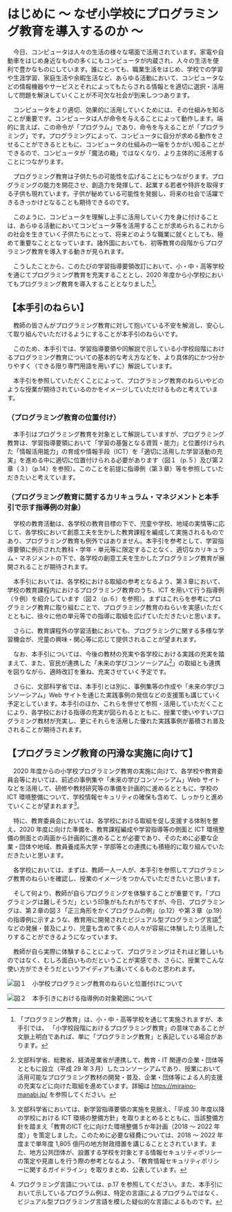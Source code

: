 # はじめに ～ なぜ小学校にプログラミング教育を導入するのか ～

　今日、コンピュータは人々の生活の様々な場面で活用されています。家電や自動車をはじめ身近なものの多くにもコンピュータが内蔵され、人々の生活を便利で豊かなものにしています。誰にとっても、職業生活をはじめ、学校での学習や生涯学習、家庭生活や余暇生活など、あらゆる活動において、コンピュータなどの情報機器やサービスとそれによってもたらされる情報とを適切に選択・活用して問題を解決していくことが不可欠な社会が到来しつつあります。

　コンピュータをより適切、効果的に活用していくためには、その仕組みを知ることが重要です。コンピュータは人が命令を与えることによって動作します。端的に言えば、この命令が「プログラム」であり、命令を与えることが「プログラミング」です。プログラミングによって、コンピュータに自分が求める動作をさせることができるとともに、コンピュータの仕組みの一端をうかがい知ることができるので、コンピュータが「魔法の箱」ではなくなり、より主体的に活用することにつながります。

　プログラミング教育は子供たちの可能性を広げることにもつながります。プログラミングの能力を開花させ、創造力を発揮して、起業する若者や特許を取得する子供も現れています。子供が秘めている可能性を発掘し、将来の社会で活躍できるきっかけとなることも期待できるのです。

　このように、コンピュータを理解し上手に活用していく力を身に付けることは、あらゆる活動においてコンピュータ等を活用することが求められるこれからの社会を生きていく子供たちにとって、将来どのような職業に就くとしても、極めて重要なこととなっています。諸外国においても、初等教育の段階からプログラミング教育を導入する動きが見られます。

　こうしたことから、このたびの学習指導要領改訂において、小・中・高等学校を通じてプログラミング教育を充実することとし、2020 年度から小学校においてもプログラミング教育を導入することとなりました[^1]。

[^1]:「プログラミング教育」は、小・中・高等学校を通じて実施されますが、本手引では、
「小学校段階におけるプログラミング教育」の意味であることが文脈上明白であれば、単に「プログラミング教育」と表記している場合があります。

## 【本手引のねらい】

　教師の皆さんがプログラミング教育に対して抱いている不安を解消し、安心して取り組んでいただけるようにすることが本手引のねらいです。

　このため、本手引では、学習指導要領や同解説で示している小学校段階におけるプログラミング教育についての基本的な考え方などを、より具体的にかつ分かりやすく（できる限り専門用語を用いずに）解説しています。

　本手引を参照していただくことによって、プログラミング教育のねらいやどのような授業が期待されているのかをイメージしていただけるものと考えています。

### （プログラミング教育の位置付け）

　本手引はプログラミング教育を対象として解説していますが、プログラミング教育は、学習指導要領において「学習の基盤となる資質・能力」と位置付けられた「情報活用能力」の育成や情報手段（ICT）を「適切に活用した学習活動の充実」を進める中に適切に位置付けられる必要があります（図１（p.５）及び第２章（３）（p.14）を参照）。このことを前提に指導例（第３章）等を参照していただきたいと考えています。

### （プログラミング教育に関するカリキュラム・マネジメントと本手引で示す指導例の対象）

　学校の教育活動は、各学校の教育目標の下で、児童や学校、地域の実情等に応じて、各学校において創意工夫を生かした教育課程を編成して実施されるものであり、プログラミング教育も例外ではありません。本手引を参考として、学習指導要領に例示された教科・学年・単元等に限定することなく、適切なカリキュラム・マネジメントの下で、各学校の創意工夫を生かしたプログラミング教育が展開されることが期待されます。

　本手引においては、各学校における取組の参考となるよう、第３章において、学校の教育課程内におけるプログラミング教育のうち、ICT を用いて行う指導例（９例）を紹介しています（図２（p.６）を参照）。まずはこれらを参考にプログラミング教育に取り組むことで、プログラミング教育のねらいを実感いただくとともに、徐々に他の単元等での指導に取組を広げていただきたいと思います。

　さらに、教育課程外の学習活動においても、プログラミングに関する多様な学習機会が、児童の興味・関心等に応じて提供されることが望まれます。

　なお、本手引については、今後の教材の充実や各学校における実践の充実を踏まえて、また、官民が連携した「未来の学びコンソーシアム[^2]」の取組とも連携を図りながら、適時改訂を重ね、充実させていく予定です。

　さらに、文部科学省では、本手引とは別に、事例集等の作成や「未来の学びコンソーシアム」Web サイトを通じた実践事例の発信などの支援策も講じていく予定としています。本手引のほか、これらを併せて参照・活用していただくことにより、各学校における指導の充実が図られるとともに、授業で使いやすいプログラミング教材が充実し、更にそれらを活用した優れた実践事例が蓄積され普及されることが期待されます。

[^2]: 文部科学省、総務省、経済産業省が連携して、教育・IT 関連の企業・団体等とともに設立（平成 29 年３月）したコンソーシアムであり、授業において活用可能なプログラミング教材の開発・普及、企業・団体等による人的支援の充実などに向けた取組を進めています。詳細は https://miraino-manabi.jp/ を参照してください。

## 【プログラミング教育の円滑な実施に向けて】

　2020 年度からの小学校プログラミング教育の実施に向けて、各学校や教育委員会等においては、前述の事例集や「未来の学びコンソーシアム」Web サイトなどを活用して、研修や教材研究等の準備を計画的に進めるとともに、学校の ICT 環境整備について、学校情報セキュリティの確保も含めて、しっかりと進めていくことが望まれます[^3]。

[^3]: 文部科学省においては、新学習指導要領の実施を見据え、「平成 30 年度以降の学校における ICT 環境の整備方針」を取りまとめるとともに、当該整備方針を踏まえ「教育のICT 化に向けた環境整備５か年計画（2018 ～ 2022 年度）」を策定しました。このために必要な経費については、2018 ～ 2022 年度まで単年度 1,805 億円の地方財政措置を講じることとされています。また、地方公共団体が、設置する学校を対象とする情報セキュリティポリシーの策定や見直しを行う際の参考となるよう、「教育情報セキュリティポリシーに関するガイドライン」を取りまとめ、公表しています。

　特に、教育委員会においては、各学校における取組を促し支援する体制を整え、2020 年度に向けた準備を、教育課程編成や学習指導等の側面と ICT 環境整備の側面との両面から計画的に進めることが必要であり、そのために必要な企業・団体や地域、教員養成系大学・学部等との連携にも積極的に取り組んでいただきたいと思います。

　各学校においては、まずは、教師一人一人が、本手引を参照してプログラミング教育のねらいを確認し、授業のイメージをつかんでいただきたいと思います。

　そして何より、教師が自らプログラミングを体験することが重要です。「プログラミングは難しそうだ」という印象がもたれがちですが、今日、プログラミングは、第２章の図３「正三角形をかくプログラムの例」（p.12）や第３章（p.19）の指導例に示すような、教育用に開発されたビジュアル型プログラミング言語[^4]などの発展・普及により、児童も含めて多くの人々が容易に体験したり活用したりすることができるようになっています。

[^4]: プログラミング言語については、p.17 を参照してください。また、本手引において示しているプログラム例は、特定の言語によるプログラムではなく、ビジュアル型プログラミング言語を模した疑似的な言語によるものです。

　教師が自ら実際に体験することによって、プログラミングはそれほど難しいものではなく、むしろ面白いものだということが実感でき、さらに、授業でこんな使い方ができそうだというアイディアも湧いてくるものと思われます。

![図１　小学校プログラミング教育のねらいと位置付けについて](./images/fig1.png)

![図２　本手引きにおける指導例の対象範囲について](./images/fig2.png)
